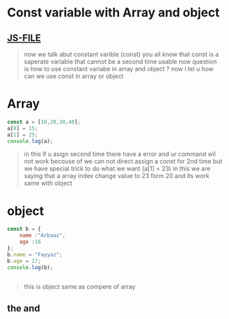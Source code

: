 # Const variable with Array and object
[JS-FILE](../js/53-const-variable-withe-Array-and-object.js)
---
 >now we talk abut constant varible (const) you all know that const is a saperate variable that cannot be a second time usable now question is how to use constant variabe in array and object ? now i tel u how can we use const in array or object

# Array 
```javascript
const a = [10,20,30,40];
a[0] = 15;
a[1] = 25;
console.log(a);

```
> in this if u asign second time there have a error and ur command wil not work becouse of we can not direct assign a const for 2nd time but we have special trick to do what we want (a[1] = 23) in this we are saying that a array index change value to 23 form 20 and its work same with object

# object
```javascript
const b = {
    name :"Arbaaz",
    age :16
};
b.name = "Fayyaz";
b.age = 17;
console.log(b);
 
```
> this is object same as compere of array

## the and